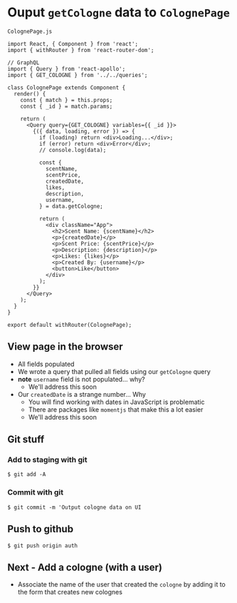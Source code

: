 # Ouput `getCologne` data to `ColognePage`

`ColognePage.js`

```
import React, { Component } from 'react';
import { withRouter } from 'react-router-dom';

// GraphQL
import { Query } from 'react-apollo';
import { GET_COLOGNE } from '../../queries';

class ColognePage extends Component {
  render() {
    const { match } = this.props;
    const { _id } = match.params;

    return (
      <Query query={GET_COLOGNE} variables={{ _id }}>
        {({ data, loading, error }) => {
          if (loading) return <div>Loading...</div>;
          if (error) return <div>Error</div>;
          // console.log(data);

          const {
            scentName,
            scentPrice,
            createdDate,
            likes,
            description,
            username,
          } = data.getCologne;

          return (
            <div className="App">
              <h2>Scent Name: {scentName}</h2>
              <p>{createdDate}</p>
              <p>Scent Price: {scentPrice}</p>
              <p>Description: {description}</p>
              <p>Likes: {likes}</p>
              <p>Created By: {username}</p>
              <button>Like</button>
            </div>
          );
        }}
      </Query>
    );
  }
}

export default withRouter(ColognePage);
```

## View page in the browser
* All fields populated
* We wrote a query that pulled all fields using our `getCologne` query
* **note** `username` field is not populated... why?
  - We'll address this soon
* Our `createdDate` is a strange number... Why
  - You will find working with dates in JavaScript is problematic
  - There are packages like `momentjs` that make this a lot easier
  - We'll address this soon

## Git stuff

### Add to staging with git
`$ git add -A`

### Commit with git
`$ git commit -m 'Output cologne data on UI`

## Push to github
`$ git push origin auth`

## Next - Add a cologne (with a user)
* Associate the name of the user that created the `cologne` by adding it to the form that creates new colognes
